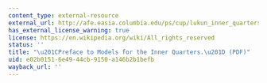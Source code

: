 ```yaml
---
content_type: external-resource
external_url: http://afe.easia.columbia.edu/ps/cup/lukun_inner_quarters.pdf?menu=1&s=7
has_external_license_warning: true
license: https://en.wikipedia.org/wiki/All_rights_reserved
status: ''
title: "\u201CPreface to Models for the Inner Quarters.\u201D (PDF)"
uid: e02b0151-6e49-44cb-9150-a146b2b1befb
wayback_url: ''
---
```

